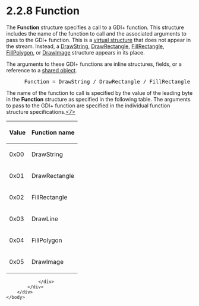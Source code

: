 <html dir="LTR" xmlns:mshelp="http://msdn.microsoft.com/mshelp" xmlns:ddue="http://ddue.schemas.microsoft.com/authoring/2003/5" xmlns:xlink="http://www.w3.org/1999/xlink" xmlns:tool="http://www.microsoft.com/tooltip">
    <head>
        <meta http-equiv="Content-Type" content="text/html; CHARSET=utf-8"></meta>
        <meta name="save" content="history"></meta>
        <title>2.2.8 Function</title>
        <xml>
            <mshelp:toctitle title="2.2.8 Function"></mshelp:toctitle>
            <mshelp:rltitle title="[MS-RGDI]: Function"></mshelp:rltitle>
            <mshelp:keyword index="A" term="f9e8e623-fd12-490d-8812-df029ad8fbda"></mshelp:keyword>
            <mshelp:attr name="DCSext.ContentType" value="open specification"></mshelp:attr>
            <mshelp:attr name="AssetID" value="f9e8e623-fd12-490d-8812-df029ad8fbda"></mshelp:attr>
            <mshelp:attr name="TopicType" value="kbRef"></mshelp:attr>
            <mshelp:attr name="DCSext.Title" value="[MS-RGDI]: Function" />
        </xml>
    </head>
    <body>
        <div id="header">
            <h1 class="heading">2.2.8 Function</h1>
        </div>
        <div id="mainSection">
            <div id="mainBody">
                <div id="allHistory" class="saveHistory"></div>
                <div id="sectionSection0" class="section" name="collapseableSection">
                    

<p>The <b>Function</b> structure specifies a call to a GDI+
function. This structure includes the name of the function to call and the
associated arguments to pass to the GDI+ function. This is a <a href="557e6223-9107-4be3-9f7c-b83beb5d16fc.html#gt_50923bd8-78ce-4160-8990-ebc8d77a7031">virtual structure</a> that does
not appear in the stream. Instead, a <a href="0b5f755c-8307-49f0-b612-3b3d7ded7bd7.html">DrawString</a>, <a href="bf0f62f3-b544-49ec-b077-03822ae15f16.html">DrawRectangle</a>, <a href="c569c07f-c3c2-4ab5-8b03-d31f7a5cf448.html">FillRectangle</a>, <a href="a4d45498-9c3f-4386-b39d-1e77e24f334f.html">FillPolygon</a>, or <a href="75813eb9-9e68-44bc-88de-f383d4715000.html">DrawImage</a> structure
appears in its place.</p>

<p>The arguments to these GDI+ functions are inline structures,
fields, or a reference to a <a href="557e6223-9107-4be3-9f7c-b83beb5d16fc.html#gt_dd28a39f-3fcb-41fc-810a-f64a77573327">shared
object</a>.</p>

<dl>
<dd>
<div><pre> Function = DrawString / DrawRectangle / FillRectangle / DrawLine / FillPolygon / DrawImage
</pre></div>
</dd></dl>

<p>The name of the function to call is specified by the value
of the leading byte in the <b>Function</b> structure as specified in the
following table. The arguments to pass to the GDI+ function are specified in
the individual function structure specifications.<a id="Appendix_A_Target_7"></a><a href="5f16d945-e8a0-4cc3-9547-1c8f3e568219.html#Appendix_A_7" aria-label="Product behavior note 7">&lt;7&gt;</a></p>

<table>
 <thead>
  <tr>
   <th>
   <p>Value</p>
   </th>
   <th>
   <p>Function name</p>
   </th>
  </tr>
 </thead>
 <tr>
  <td>
  <p>0x00</p>
  </td>
  <td>
  <p>DrawString</p>
  </td>
 </tr>
 <tr>
  <td>
  <p>0x01</p>
  </td>
  <td>
  <p>DrawRectangle</p>
  </td>
 </tr>
 <tr>
  <td>
  <p>0x02</p>
  </td>
  <td>
  <p>FillRectangle</p>
  </td>
 </tr>
 <tr>
  <td>
  <p>0x03</p>
  </td>
  <td>
  <p>DrawLine</p>
  </td>
 </tr>
 <tr>
  <td>
  <p>0x04</p>
  </td>
  <td>
  <p>FillPolygon</p>
  </td>
 </tr>
 <tr>
  <td>
  <p>0x05</p>
  </td>
  <td>
  <p>DrawImage</p>
  </td>
 </tr>
</table>

<p> </p>


                </div>
            </div>
        </div>
    </body>
</html>